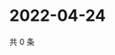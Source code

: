 # 2022-04-24

共 0 条

<!-- BEGIN WEIBO -->
<!-- 最后更新时间 Sun Apr 24 2022 21:24:02 GMT+0800 (China Standard Time) -->

<!-- END WEIBO -->
